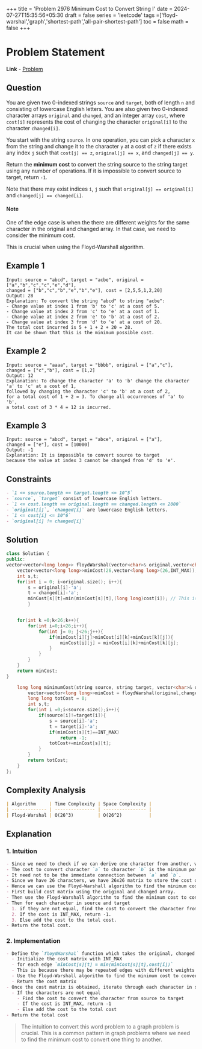 +++
title = 'Problem 2976 Minimum Cost to Convert String I'
date = 2024-07-27T15:35:56+05:30
draft = false
series = 'leetcode'
tags =['floyd-warshal','graph','shortest-path','all-pair-shortest-path']
toc = false
math = false
+++

# Problem Statement

**Link** - [Problem ](https://leetcode.com/problems/minimum-cost-to-convert-string-i/description/)

## Question

You are given two 0-indexed strings `source` and `target`, both of length `n` and consisting of lowercase English letters. You are also given two 0-indexed character arrays `original` and `changed`, and an integer array `cost`, where `cost[i]` represents the cost of changing the character `original[i]` to the character `changed[i]`.

You start with the string `source`. In one operation, you can pick a character `x` from the string and change it to the character `y` at a cost of `z` if there exists any index `j` such that `cost[j] == z`, `original[j] == x`, and `changed[j] == y`.

Return the **minimum cost** to convert the string source to the string target using any number of operations. If it is impossible to convert source to target, return `-1`.

Note that there may exist indices `i`, `j` such that `original[j] == original[i]` and `changed[j] == changed[i]`.

#### Note

One of the edge case is when the there are different weights for the same character in the original and changed array. In that case, we need to consider the minimum cost.

This is crucial when using the Floyd-Warshall algorithm.

## Example 1

```
Input: source = "abcd", target = "acbe", original = ["a","b","c","c","e","d"],
changed = ["b","c","b","e","b","e"], cost = [2,5,5,1,2,20]
Output: 28
Explanation: To convert the string "abcd" to string "acbe":
- Change value at index 1 from 'b' to 'c' at a cost of 5.
- Change value at index 2 from 'c' to 'e' at a cost of 1.
- Change value at index 2 from 'e' to 'b' at a cost of 2.
- Change value at index 3 from 'd' to 'e' at a cost of 20.
The total cost incurred is 5 + 1 + 2 + 20 = 28.
It can be shown that this is the minimum possible cost.
```

## Example 2

```
Input: source = "aaaa", target = "bbbb", original = ["a","c"],
changed = ["c","b"], cost = [1,2]
Output: 12
Explanation: To change the character 'a' to 'b' change the character 'a' to 'c' at a cost of 1,
followed by changing the character 'c' to 'b' at a cost of 2,
for a total cost of 1 + 2 = 3. To change all occurrences of 'a' to 'b',
a total cost of 3 * 4 = 12 is incurred.
```

## Example 3

```
Input: source = "abcd", target = "abce", original = ["a"],
changed = ["e"], cost = [10000]
Output: -1
Explanation: It is impossible to convert source to target
because the value at index 3 cannot be changed from 'd' to 'e'.
```

## Constraints

```markdown
- `1 <= source.length == target.length <= 10^5`
- `source`, `target` consist of lowercase English letters.
- `1 <= cost.length == original.length == changed.length <= 2000`
- `original[i]`, `changed[i]` are lowercase English letters.
- `1 <= cost[i] <= 10^6`
- `original[i] != changed[i]`
```

## Solution

```cpp
class Solution {
public:
vector<vector<long long>> floydWarshal(vector<char>& original,vector<char>& changed, vector<int>& cost){
    vector<vector<long long>>minCost(26,vector<long long>(26,INT_MAX));
    int s,t;
    for(int i = 0; i<original.size(); i++){
        s = original[i]-'a';
        t = changed[i]-'a';
        minCost[s][t]=min(minCost[s][t],(long long)cost[i]); // This is needed because there may be repeated edges with different weights
        }


    for(int k =0;k<26;k++){
        for(int i=0;i<26;i++){
            for(int j= 0; j<26;j++){
                if(minCost[i][j]>minCost[i][k]+minCost[k][j]){
                    minCost[i][j] = minCost[i][k]+minCost[k][j];
                }
            }
        }
    }
    return minCost;
}

    long long minimumCost(string source, string target, vector<char>& original, vector<char>& changed, vector<int>& cost) {
        vector<vector<long long>>minCost = floydWarshal(original,changed,cost);
        long long totCost = 0;
        int s,t;
        for(int i =0;i<source.size();i++){
            if(source[i]!=target[i]){
                s = source[i]-'a';
                t = target[i]-'a';
                if(minCost[s][t]==INT_MAX)
                    return -1;
                totCost+=minCost[s][t];
            }
        }
        return totCost;
    }
};
```

## Complexity Analysis

```markdown
| Algorithm     | Time Complexity | Space Complexity |
| ------------- | --------------- | ---------------- |
| Floyd-Warshal | O(26^3)         | O(26^2)          |
```

## Explanation

### 1. Intuition

```markdown
- Since we need to check if we can derive one character from another, we can model this problem as a graph where the nodes are the characters and the edges are the cost of changing one character to another.
- The cost to convert character `a` to character `b` is the minimum path from `a` to `b` in the graph.
- It need not to be the immediate connection between `a` and `b`.
- Since we have 26 characters, we have 26x26 matrix to store the cost of changing one character to another.
- Hence we can use the Floyd-Warshall algorithm to find the minimum cost to convert the string.
- First build cost matrix using the original and changed array.
- Then use the Floyd-Warshall algorithm to find the minimum cost to convert the string.
- Then for each character in source and target
  1. if they are not equal, find the cost to convert the character from source to target.
  2. If the cost is INT_MAX, return -1.
  3. Else add the cost to the total cost.
- Return the total cost.
```

### 2. Implementation

```markdown
- Define the `floydWarshal` function which takes the original, changed and cost array as input
  - Initialize the cost matrix with INT_MAX
  - for each edge `minCost[s][t] = min(minCost[s][t],cost[i])`
  - This is because there may be repeated edges with different weights
  - Use the Floyd-Warshall algorithm to find the minimum cost to convert the string
  - Return the cost matrix
- Once the cost matrix is obtained, iterate through each character in source and target
  - If the characters are not equal
    - Find the cost to convert the character from source to target
    - If the cost is INT_MAX, return -1
    - Else add the cost to the total cost
- Return the total cost
```

> The intuition to convert this word problem to a graph problem is crucial. This is a common pattern in graph problems where we need to find the minimum cost to convert one thing to another.
